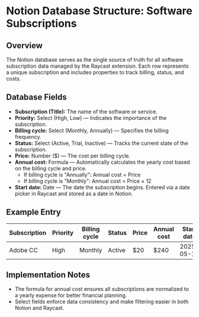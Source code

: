 # Notion Database Structure: Software Subscriptions

## Overview
The Notion database serves as the single source of truth for all software subscription data managed by the Raycast extension. Each row represents a unique subscription and includes properties to track billing, status, and costs.

## Database Fields
- **Subscription (Title):** The name of the software or service.
- **Priority:** Select (High, Low) — Indicates the importance of the subscription.
- **Billing cycle:** Select (Monthly, Annually) — Specifies the billing frequency.
- **Status:** Select (Active, Trial, Inactive) — Tracks the current state of the subscription.
- **Price:** Number ($) — The cost per billing cycle.
- **Annual cost:** Formula — Automatically calculates the yearly cost based on the billing cycle and price.
    - If billing cycle is "Annually": Annual cost = Price
    - If billing cycle is "Monthly": Annual cost = Price × 12
- **Start date:** Date — The date the subscription begins. Entered via a date picker in Raycast and stored as a date in Notion.

## Example Entry
| Subscription | Priority | Billing cycle | Status  | Price | Annual cost | Start date       |
|--------------|---------|--------------|---------|-------|-------------|------------------|
| Adobe CC     | High    | Monthly      | Active  | $20   | $240        | 2025-05-10       |

## Implementation Notes
- The formula for annual cost ensures all subscriptions are normalized to a yearly expense for better financial planning.
- Select fields enforce data consistency and make filtering easier in both Notion and Raycast.